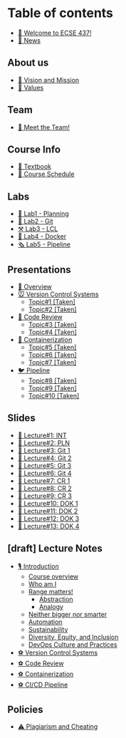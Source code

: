 # Table of contents

* [👋 Welcome to ECSE 437!](README.md)
* [📰 News](news.md)

## About us

* [🚀 Vision and Mission](about-us/vision-mission-and-focus.md)
* [💖 Values](about-us/values.md)

## Team

* [👋 Meet the Team!](team/meet-the-team.md)

## Course Info

* [📖 Textbook](course-info/textbook.md)
* [📅 Course Schedule](course-info/course-schedule.md)

## Labs

* [🌴 Lab1 - Planning](labs/lab1-planning.md)
* [🐊 Lab2 - Git](labs/lab2-git.md)
* [⚒ Lab3 - LCL](labs/lab3-lcl.md)
* [🎁 Lab4 - Docker](labs/lab4-docker.md)
* [🗞 Lab5 - Pipeline](labs/lab5-pipeline.md)

## Presentations

* [👋 Overview](presentations/overview.md)
* [🐭 Version Control Systems](presentations/requesting-time-off/README.md)
  * [Topic#1 \[Taken\]](presentations/requesting-time-off/topic-1-taken.md)
  * [Topic#2 \[Taken\]](presentations/requesting-time-off/topic-2-taken.md)
* [🐯 Code Review](presentations/requesting-time-off-1/README.md)
  * [Topic#3 \[Taken\]](presentations/requesting-time-off-1/topic-3.md)
  * [Topic#4 \[Taken\]](presentations/requesting-time-off-1/topic-4-taken.md)
* [🐨 Containerization](presentations/requesting-time-off-2/README.md)
  * [Topic#5 \[Taken\]](presentations/requesting-time-off-2/topic-5-taken.md)
  * [Topic#6 \[Taken\]](presentations/requesting-time-off-2/topic-6-taken.md)
  * [Topic#7 \[Taken\]](presentations/requesting-time-off-2/topic-7.md)
* [🐦 Pipeline](presentations/requesting-time-off-3/README.md)
  * [Topic#8 \[Taken\]](presentations/requesting-time-off-3/topic-8-taken.md)
  * [Topic#9 \[Taken\]](presentations/requesting-time-off-3/topic-9.md)
  * [Topic#10 \[Taken\]](presentations/requesting-time-off-3/topic-10.md)

## Slides

* [🙏 Lecture#1: INT](slides/requesting-time-off.md)
* [🙏 Lecture#2: PLN](slides/requesting-time-off-1.md)
* [🙏 Lecture#3: Git 1](slides/requesting-time-off-2.md)
* [🙏 Lecture#4: Git 2](slides/requesting-time-off-3.md)
* [🙏 Lecture#5: Git 3](slides/requesting-time-off-4.md)
* [🙏 Lecture#6: Git 4](slides/requesting-time-off-5.md)
* [🙏 Lecture#7: CR 1](slides/requesting-time-off-5-1.md)
* [🙏 Lecture#8: CR 2](slides/requesting-time-off-5-1-1.md)
* [🙏 Lecture#9: CR 3](slides/requesting-time-off-5-2.md)
* [🙏 Lecture#10: DOK 1](slides/requesting-time-off-5-3.md)
* [🙏 Lecture#11: DOK 2](slides/requesting-time-off-5-4.md)
* [🙏 Lecture#12: DOK 3](slides/requesting-time-off-5-4-1.md)
* [🙏 Lecture#13: DOK 4](slides/requesting-time-off-5-4-2.md)

## \[draft] Lecture Notes

* [🎙 Introduction](draft-lecture-notes/requesting-time-off/README.md)
  * [Course overview](draft-lecture-notes/requesting-time-off/course-overview.md)
  * [Who am I](draft-lecture-notes/requesting-time-off/who-am-i.md)
  * [Range matters!](draft-lecture-notes/requesting-time-off/range-matters/README.md)
    * [Abstraction](draft-lecture-notes/requesting-time-off/range-matters/abstraction.md)
    * [Analogy](draft-lecture-notes/requesting-time-off/range-matters/analogy.md)
  * [Neither bigger nor smarter](draft-lecture-notes/requesting-time-off/neither-bigger-nor-smarter.md)
  * [Automation](draft-lecture-notes/requesting-time-off/automation.md)
  * [Sustainability](draft-lecture-notes/requesting-time-off/sustainability.md)
  * [Diversity, Equity, and Inclusion](draft-lecture-notes/requesting-time-off/diversity-equity-and-inclusion.md)
  * [DevOps Culture and Practices](draft-lecture-notes/requesting-time-off/devops-culture-and-practices.md)
* [⚽ Version Control Systems](draft-lecture-notes/requesting-time-off-1.md)
* [⚽ Code Review](draft-lecture-notes/requesting-time-off-2.md)
* [⚽ Containerization](draft-lecture-notes/requesting-time-off-3.md)
* [⚽ CI/CD Pipeline](draft-lecture-notes/requesting-time-off-4.md)

## Policies

* [⚠ Plagiarism and Cheating](policies/requesting-time-off.md)
